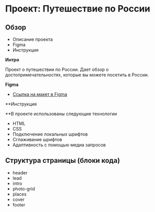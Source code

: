 # Проект: Путешествие по России

## Обзор
* Описание проекта
* Figma
* Инструкция

**Интро**

Проект о путешествии по России. Дает обзор о достопримечательностях, которые вы можете посетить в России.

**Figma**

* [Ссылка на макет в Figma](https://www.figma.com/file/5S2WSbEFL6awjVWJ0NWL8Q/Sprint-3_-Russia-_-desktop-mobile?node-id=28503%3A0)

**Инструкция

**В проекте использованы следующие технологии
* HTML
* CSS
* Подключение локальных шрифтов
* Сглаживание шрифтов
* Адаптивность с помощью медиа запросов

## Структура страницы (блоки кода)
* header
* lead
* intro
* photo-grid
* places
* cover
* footer
